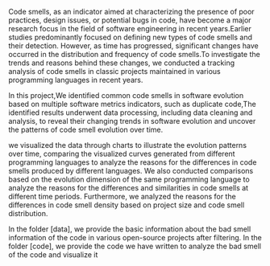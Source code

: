Code smells, as an indicator aimed at characterizing the presence of poor practices, design issues, or potential bugs in code, have become a major research focus in the field of software engineering in recent years.Earlier studies predominantly focused on defining new types of code smells and their detection. However, as time has progressed, significant changes have occurred in the distribution and frequency of code smells.To investigate the trends and reasons behind these changes, we conducted a tracking analysis of code smells in classic projects maintained in various programming languages in recent years. 

In this project,We identified common code smells in software evolution based on multiple software metrics indicators, such as duplicate code,The identified results underwent data processing, including data cleaning and analysis, to reveal their changing trends in software evolution and uncover the patterns of code smell evolution over time. 

we visualized the data through charts to illustrate the evolution patterns over time, comparing the visualized curves generated from different programming languages to analyze the reasons for the differences in code smells produced by different languages. We also conducted comparisons based on the evolution dimension of the same programming language to analyze the reasons for the differences and similarities in code smells at different time periods. Furthermore, we analyzed the reasons for the differences in code smell density based on project size and code smell distribution.

In the folder [data], we provide the basic information about the bad smell information of the code in various open-source projects after filtering. In the folder [code], we provide the code we have written to analyze the bad smell of the code and visualize it
